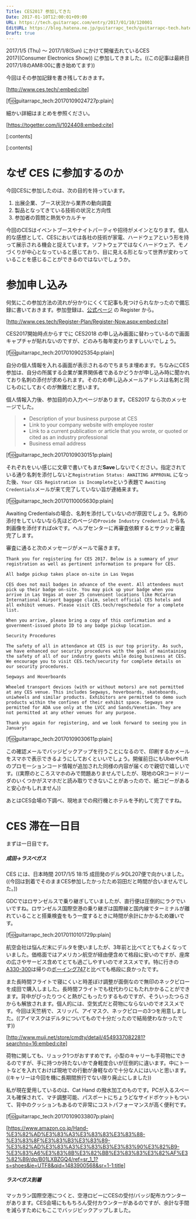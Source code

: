 ```yaml
---
Title: CES2017 参加してきた
Date: 2017-01-10T12:00:01+09:00
URL: https://tech.guitarrapc.com/entry/2017/01/10/120001
EditURL: https://blog.hatena.ne.jp/guitarrapc_tech/guitarrapc-tech.hatenablog.com/atom/entry/10328749687204827639
Draft: true
---
```


2017/1/5 (Thu) ～ 2017/1/8(Sun) にかけて開催去れているCES 2017((Consumer Electronics Show)) に参加してきました。((この記事は最終日2017/1/8のAM8:00に書き始めてます))

今回はその参加記録を書き残しておきます。

[http://www.ces.tech/:embed:cite]

[f:id:guitarrapc_tech:20170109024727p:plain]

細かい詳細はまとめを参照ください。

[https://togetter.com/li/1024408:embed:cite]

<!-- more -->

[:contents]

[:contents]

# なぜ CES に参加するのか

今回CESに参加したのは、次の目的を持っています。

1. 出展企業、ブース状況から業界の動向調査
1. 製品となってきている技術の状況と方向性
1. 参加者の質問と熱気やカルチャ

今回のCESはイベントブースやナイトパーティや招待がメインとなります。個人的な感想として、CESにおいては各社の技術が家電、ハードウェアという形を持って展示される機会と捉えています。ソフトウェアではなくハードウェア、モノづくりが中心となっていると感じており、目に見える形となって世界が変わっていることを感じることができるのではないでしょうか。

# 参加申し込み

何気にこの参加方法の流れが分かりにくくて記事も見つけられなかったので備忘録に書いておきます。参加登録は、[公式ページ](http://www.ces.tech/Register-Plan/Register-Now.aspx) の Register から。

[http://www.ces.tech/Register-Plan/Register-Now.aspx:embed:cite]

CES2017開始時点からすでに CES2018 の申し込み画面に替わっているので画面キャプチャが貼れないのですが、どのみち毎年変わりますしいいでしょう。

[f:id:guitarrapc_tech:20170109025354p:plain]

自分の個人情報を入れる画面が表示されるのでちまちま埋めます。ちなみにCES参加は、自分の所属する企業が業界関係者であるかどうかが申し込み時に聞かれており名刺の添付が求められます。そのため申し込みメールアドレスは名刺と同じものにしておくのが無難だと思います。

個人情報入力後、参加目的の入力ページがあります。CES2017 なら次のメッセージでした。

> - Description of your business purpose at CES
> - Link to your company website with employee roster
> - Link to a current publication or article that you wrote, or quoted or cited as an industry professional
> - Business email address

[f:id:guitarrapc_tech:20170109030151p:plain]

それぞれをいい感じに文章で書いてもまだ**Save**しないでください。指定されている通り名刺を添付しないと```Registration Status: AWAITING APPROVAL``` になった後、```Your CES Registration is Incomplete```という表題で ```Awaiting Credentials```メールが来て完了していない旨が連絡来ます。

[f:id:guitarrapc_tech:20170110005630p:plain]

Awaiting Credentialsの場合、名刺を添付していないのが原因でしょう。名刺の添付をしていないなら先ほどのページの```Provide Industry Credential``` から名刺画像を添付すればokです。ヘルプセンターに再審査依頼するとサクッと審査完了します。

審査に通ると次のメッセージがメールで届きます。


```
Thank you for registering for CES 2017. Below is a summary of your registration as well as pertinent information to prepare for CES.

All badge pickup takes place on-site in Las Vegas

CES does not mail badges in advance of the event. All attendees must pick up their badge on-site. You may pick up your badge when you arrive in Las Vegas at over 25 convenient locations like McCarran International Airport baggage claim, select official CES hotels and all exhibit venues. Please visit CES.tech/regschedule for a complete list.

When you arrive, please bring a copy of this confirmation and a government-issued photo ID to any badge pickup location.

Security Procedures

The safety of all in attendance at CES is our top priority. As such, we have enhanced our security procedures with the goal of maintaining the safety of all of our industry guests while doing business at CES. We encourage you to visit CES.tech/security for complete details on our security procedures.

Segways and Hoverboards

Wheeled transport devices (with or without motors) are not permitted at any CES venue. This includes Segways, hoverboards, skateboards, uniwheels and similar products. Exhibitors are permitted to demo such products within the confines of their exhibit space. Segways are permitted for ADA use only at the LVCC and Sands/Venetian. They are not permitted at any other venues for any purpose.

Thank you again for registering, and we look forward to seeing you in January!
```

[f:id:guitarrapc_tech:20170109030611p:plain]

この確認メールでバッジピックアップを行うことになるので、印刷するかメールをスマホで表示できるようにしておくといいでしょう。開催前日にもUberやLiftのプロモーションコード情報が追加された同様の内容が届くので親切で嬉しいです。((実際のところスマホのみで問題ありませんでしたが、現地のQRコードリーダのいくつかがスマホだと読み取りできないことがあったので、紙コピーがあると安心かもしれません))

あとはCES会場の下調べ、現地までの飛行機とホテルを予約して完了ですね。

# CES 滞在一日目

まずは一日目です。

##### 成田->ラスベガス

CES には、日本時間 2017/1/5 18:15 成田発のデルタDL207便で向かいました。((今回は到着でそのままCES参加したかったため羽田だと時間が合いませんでした。))

GDCではロサンゼルスで乗り継ぎしていましたが、直行便は圧倒的にラクでいいですね。ロサンゼルス国際空港の乗り継ぎは国際線と国内線でターミナルが離れていることと搭乗検査をもう一度するときに時間が余計にかかるため嫌いです。

[f:id:guitarrapc_tech:20170110101729p:plain]

航空会社は悩んだ末にデルタを使いましたが、3年前と比べてとてもよくなっていました。価格面ではアメリカン航空が経由便含めて格段に安いのですが、座席の広さやサービス含めてとても過ごしやすいのでオススメです。特に行きの[A330-300](http://ja.delta.com/content/www/en_US/traveling-with-us/airports-and-aircraft/Aircraft/airbus-a330-200-3l3.html)は帰りの[ボーイング747](http://ja.delta.com/content/www/en_US/traveling-with-us/airports-and-aircraft/Aircraft/boeing-747-400-744.html)と比べても格段に良かったです。

また長時間フライトで寝にくいと時差ぼけ調整が面倒なので無印のネックピローを成田で購入しました。長時間フライトでも枕代わりにもたれかかることができます。背中がぴったりつくと熱がこもったりするものですが、そういったつらさからも解放されます。個人的には、空気式だと荷物にならないのでオススメです。今回は天竺柄で、スリッパ、アイマスク、ネックピローの3つを用意しました。((アイマスクはデルタについてもので十分だったので結局使わなかったです))

[http://www.muji.net/store/cmdty/detail/4549337082281?searchno=16:embed:cite]

荷物に関しても、リュック1つがおすすめです。小型のキャリーも手荷物にできるのですが、手に持つか持たないかで身軽度合いが圧倒的に違います。中にトートなどを入れておけば現地での行動が身軽なので十分な人にはいいと思います。((キャリーは今回を機に長期間旅行でない限り廃止にしました))

私が現在愛用しているのは、Cat Hand の撥水加工のものです。PCが入るスペースも確保されて、マチ調整可能、パスポートにちょうどなサイドポケットもついて、背中のクッションもあるので非常にコストパフォーマンスが高く便利です。

[f:id:guitarrapc_tech:20170109033807p:plain]

[https://www.amazon.co.jp/Hand-%E3%82%AD%E3%83%A3%E3%83%83%E3%83%88-%E3%83%8F%E3%83%B3%E3%83%89-%E3%82%AD%E3%83%A3%E3%83%B3%E3%83%90%E3%82%B9-%E3%83%A6%E3%83%8B%E3%82%BB%E3%83%83%E3%82%AF%E3%82%B9/dp/B01LXBZGQ4/ref=sr_1_1?s=shoes&ie=UTF8&qid=1483900568&sr=1-1:title]

##### ラスベガス到着

マッカラン国際空港につくと、空港ロビーにCESの受付/バッジ配布カウンターがあります。CES会場にももちろん受付カウンターがあるのですが、余計な手間を減らすためにもここでバッジピックアップしました。
